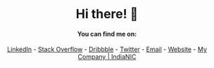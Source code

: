 <div align="center">
  <br>
  
  # Hi there! 👋

  #### You can find me on:
  [LinkedIn](https://www.linkedin.com/in/kushal211) - [Stack Overflow](https://stackoverflow.com/story/kushal211) - [Dribbble](https://dribbble.com/kushal211) - [Twitter](https://twitter.com/kushal211) - [Email](mailto:kushalpanchal.211@gmail.com) - [Website](http://kushalpanchal.com) - [My Company | IndiaNIC](https://www.indianic.com)
  <br>
</div>
